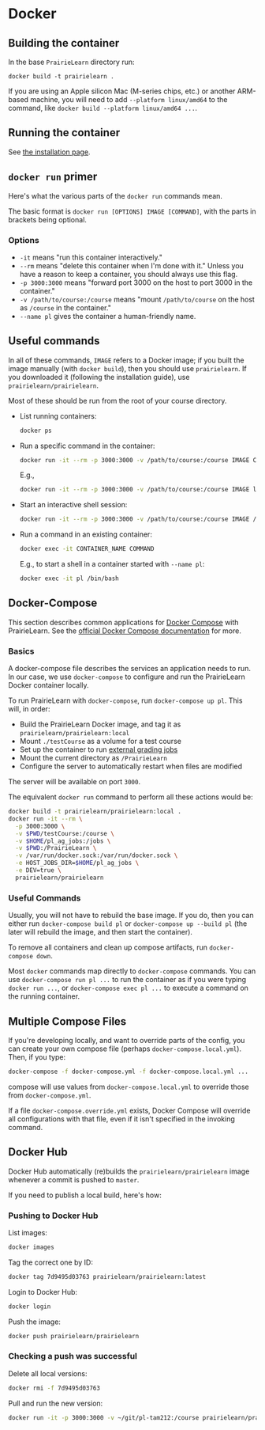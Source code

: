 # Docker

## Building the container

In the base `PrairieLearn` directory run:

    docker build -t prairielearn .

If you are using an Apple silicon Mac (M-series chips, etc.) or another ARM-based machine, you will need to add `--platform linux/amd64` to the command, like `docker build --platform linux/amd64 ...`.

## Running the container

See [the installation page](installing.md).

## `docker run` primer

Here's what the various parts of the `docker run` commands mean.

The basic format is `docker run [OPTIONS] IMAGE [COMMAND]`, with the parts in
brackets being optional.

### Options

- `-it` means "run this container interactively."
- `--rm` means "delete this container when I'm done with it." Unless you have a
  reason to keep a container, you should always use this flag.
- `-p 3000:3000` means "forward port 3000 on the host to port 3000 in the container."
- `-v /path/to/course:/course` means "mount `/path/to/course` on the host as `/course` in the container."
- `--name pl` gives the container a human-friendly name.

## Useful commands

In all of these commands, `IMAGE` refers to a Docker image; if you built the
image manually (with `docker build`), then you should use `prairielearn`. If
you downloaded it (following the installation guide), use
`prairielearn/prairielearn`.

Most of these should be run from the root of your course directory.

- List running containers:

  ```sh
  docker ps
  ```

- Run a specific command in the container:

  ```sh
  docker run -it --rm -p 3000:3000 -v /path/to/course:/course IMAGE COMMAND
  ```

  E.g.,

  ```sh
  docker run -it --rm -p 3000:3000 -v /path/to/course:/course IMAGE ls -lah /course
  ```

- Start an interactive shell session:

  ```sh
  docker run -it --rm -p 3000:3000 -v /path/to/course:/course IMAGE /bin/bash
  ```

- Run a command in an existing container:

  ```sh
  docker exec -it CONTAINER_NAME COMMAND
  ```

  E.g., to start a shell in a container started with `--name pl`:

  ```sh
  docker exec -it pl /bin/bash
  ```

## Docker-Compose

This section describes common applications for [Docker Compose](https://github.com/docker/compose) with PrairieLearn. See the [official Docker Compose documentation](https://docs.docker.com/compose/) for more.

### Basics

A docker-compose file describes the services an application needs to run. In our case, we use `docker-compose` to configure and run the PrairieLearn Docker container locally.

To run PrairieLearn with `docker-compose`, run `docker-compose up pl`. This will, in order:

- Build the PrairieLearn Docker image, and tag it as `prairielearn/prairielearn:local`
- Mount `./testCourse` as a volume for a test course
- Set up the container to run [external grading jobs](externalGrading.md)
- Mount the current directory as `/PrairieLearn`
- Configure the server to automatically restart when files are modified

The server will be available on port `3000`.

The equivalent `docker run` command to perform all these actions would be:

```sh
docker build -t prairielearn/prairielearn:local .
docker run -it --rm \
  -p 3000:3000 \
  -v $PWD/testCourse:/course \
  -v $HOME/pl_ag_jobs:/jobs \
  -v $PWD:/PrairieLearn \
  -v /var/run/docker.sock:/var/run/docker.sock \
  -e HOST_JOBS_DIR=$HOME/pl_ag_jobs \
  -e DEV=true \
  prairielearn/prairielearn
```

### Useful Commands

Usually, you will not have to rebuild the base image. If you do, then you can either run `docker-compose build pl` or `docker-compose up --build pl` (the later will rebuild the image, and then start the container).

To remove all containers and clean up compose artifacts, run `docker-compose down`.

Most `docker` commands map directly to `docker-compose` commands. You can use `docker-compose run pl ...` to run the container as if you were typing `docker run ...`, or `docker-compose exec pl ...` to execute a command on the running container.

## Multiple Compose Files

If you're developing locally, and want to override parts of the config, you can create your own compose file (perhaps `docker-compose.local.yml`). Then, if you type:

```sh
docker-compose -f docker-compose.yml -f docker-compose.local.yml ...
```

compose will use values from `docker-compose.local.yml` to override those from `docker-compose.yml`.

If a file `docker-compose.override.yml` exists, Docker Compose will override all configurations with that file, even if it isn't specified in the invoking command.

## Docker Hub

Docker Hub automatically (re)builds the `prairielearn/prairielearn` image
whenever a commit is pushed to `master`.

If you need to publish a local build, here's how:

### Pushing to Docker Hub

List images:

```sh
docker images
```

Tag the correct one by ID:

```sh
docker tag 7d9495d03763 prairielearn/prairielearn:latest
```

Login to Docker Hub:

```sh
docker login
```

Push the image:

```sh
docker push prairielearn/prairielearn
```

### Checking a push was successful

Delete all local versions:

```sh
docker rmi -f 7d9495d03763
```

Pull and run the new version:

```sh
docker run -it -p 3000:3000 -v ~/git/pl-tam212:/course prairielearn/prairielearn
```
